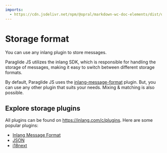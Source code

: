```yaml
---
imports: 
  - https://cdn.jsdelivr.net/npm/@opral/markdown-wc-doc-elements/dist/doc-callout.js
---
```



# Storage format

You can use any inlang plugin to store messages. 

<doc-callout type="info">
  Paraglide JS utilizes the inlang SDK, which is responsible for handling the storage of messages, making it easy to switch between different storage formats.
</doc-callout>

By default, Paraglide JS uses the [inlang-message-format](https://inlang.com/m/reootnfj/plugin-inlang-messageFormat) plugin. But, you can use any other plugin that suits your needs. Mixing & matching is also possible.

## Explore storage plugins

All plugins can be found on https://inlang.com/c/plugins. Here are some popular plugins:

- [Inlang Message Format](https://inlang.com/m/reootnfj/plugin-inlang-messageFormat)
- [JSON](https://inlang.com/m/7zjzqj7n/plugin-inlang-json)
- [i18next](https://inlang.com/m/3i8bor92/plugin-inlang-i18next)